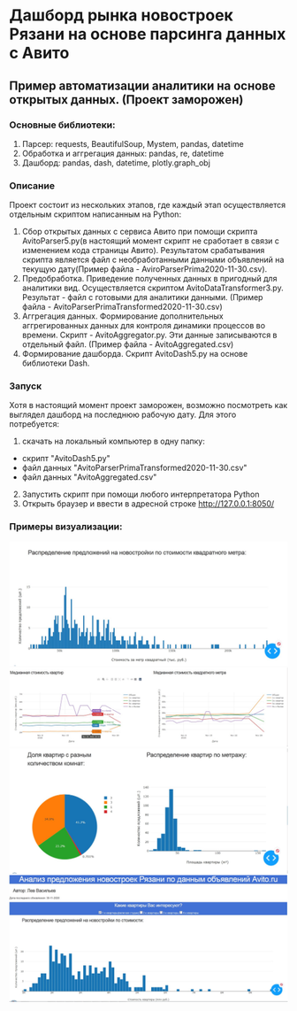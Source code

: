 # Дашборд рынка новостроек Рязани на основе парсинга данных с Авито
## Пример автоматизации аналитики на основе открытых данных. (Проект заморожен)
### Основные библиотеки:
1. Парсер: requests, BeautifulSoup, Mystem, pandas, datetime
2. Обработка и аггрегация данных: pandas, re, datetime
3. Дашборд: pandas, dash, datetime, plotly.graph_obj

### Описание
Проект состоит из нескольких этапов, где каждый этап осуществляется отдельным скриптом написанным на Python:
1. Сбор открытых данных с сервиса Авито при помощи скрипта AvitoParser5.py(в настоящий момент скрипт не сработает в связи с изменением кода страницы Авито). Результатом срабатывания скрипта является файл с необработанными данными объявлений на текущую дату(Пример файла - AviroParserPrima2020-11-30.csv).
2. Предобработка. Приведение полученных данных в пригодный для аналитики вид. Осуществляется скриптом AvitoDataTransformer3.py. Результат - файл с готовыми для аналитики данными. (Пример файла - AvitoParserPrimaTransformed2020-11-30.csv)
3. Аггрегация данных. Формирование дополнительных аггрегированных данных для контроля динамики процессов во времени. Скрипт - AvitoAggregator.py. Эти данные записываются в отдельный файл. (Пример файла - AvitoAggregated.csv)
4. Формирование дашборда. Скрипт AvitoDash5.py на основе библиотеки Dash.

### Запуск
Хотя в настоящий момент проект заморожен, возможно посмотреть как выглядел дашборд на последнюю рабочую дату. Для этого потребуется:
1. скачать на локальный компьютер в одну папку:
 - скрипт "AvitoDash5.py"
 - файл данных "AvitoParserPrimaTransformed2020-11-30.csv"
 - файл данных "AvitoAggregated.csv"
2. Запустить скрипт при помощи любого интерпретатора Python
3. Открыть браузер и ввести в адресной строке http://127.0.0.1:8050/

### Примеры визуализации:
![1.](https://github.com/GitPilgrim/Dashboard_Avito_Ruazan_realty/raw/main/Screenshot_m2.jpg)
![2.](https://github.com/GitPilgrim/Dashboard_Avito_Ruazan_realty/raw/main/Screenshot_median.jpg)
![3.](https://github.com/GitPilgrim/Dashboard_Avito_Ruazan_realty/raw/main/Screenshot_other.jpg)
![4.](https://github.com/GitPilgrim/Dashboard_Avito_Ruazan_realty/raw/main/Screenshot_price.jpg)
























